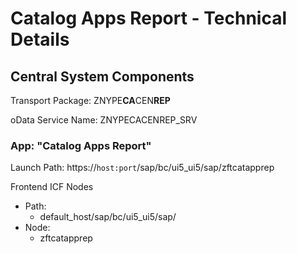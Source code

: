 # Catalog Apps Report - Technical Details

## Central System Components

Transport Package: ZNYPE**CA**CEN**REP**

oData Service Name: ZNYPECACENREP_SRV

### App: "Catalog Apps Report"

Launch Path: https://`host:port`/sap/bc/ui5_ui5/sap/zftcatapprep

Frontend ICF Nodes

* Path:
    * default_host/sap/bc/ui5_ui5/sap/
* Node:
    * zftcatapprep




